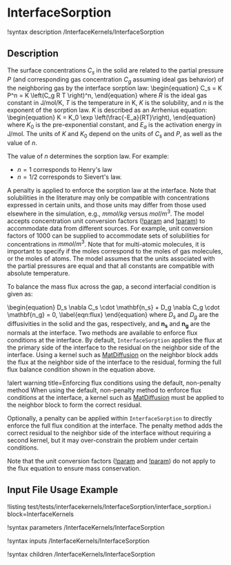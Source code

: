 # InterfaceSorption

!syntax description /InterfaceKernels/InterfaceSorption

## Description

The surface concentrations $C_s$ in the solid are related to the partial pressure $P$ (and corresponding gas concentration $C_g$ assuming ideal gas behavior) of the neighboring gas by the interface sorption law:
\begin{equation}
C_s = K P^n = K \left(C_g R T \right)^n,
\end{equation}
where $R$ is the ideal gas constant in J/mol/K, $T$ is the temperature in K, $K$ is the solubility, and $n$ is the exponent of the sorption law. $K$ is described as an Arrhenius equation:
\begin{equation}
K = K_0 \exp \left(\frac{-E_a}{RT}\right),
\end{equation}
where $K_0$ is the pre-exponential constant, and $E_a$ is the activation energy in J/mol. The units of $K$ and $K_0$ depend on the units of $C_s$ and $P$, as well as the value of $n$.

The value of $n$ determines the sorption law. For example:

- $n = 1$ corresponds to Henry's law
- $n = 1/2$ corresponds to Sievert's law.

A penalty is applied to enforce the sorption law at the interface. Note that solubilities in the literature may only be compatible with concentrations expressed in certain units, and those units may differ from those used elsewhere in the simulation, e.g., $mmol/kg$ versus $mol/m^3$. The model accepts concentration unit conversion factors ([!param](/InterfaceKernels/InterfaceSorption/unit_scale) and [!param](/InterfaceKernels/InterfaceSorption/unit_scale_neighbor)) to accommodate data from different sources. For example, unit conversion factors of $1000$ can be supplied to accommodate sets of solubilities for concentrations in $mmol/m^3$. Note that for multi-atomic molecules, it is important to specify if the moles correspond to the moles of gas molecules, or the moles of atoms. The model assumes that the units associated with the partial pressures are equal and that all constants are compatible with absolute temperature.

To balance the mass flux across the gap, a second interfacial condition is given as:

\begin{equation}
D_s \nabla C_s \cdot \mathbf{n_s} + D_g \nabla C_g \cdot \mathbf{n_g} = 0,
\label{eqn:flux}
\end{equation}
where $D_s$ and $D_g$ are the diffusivities in the solid and the gas, respectively, and $\mathbf{n_s}$ and $\mathbf{n_g}$ are the normals at the interface. Two methods are available to enforce flux conditions at the interface. By default, `InterfaceSorption` applies the flux at the primary side of the interface to the residual on the neighbor side of the interface. Using a kernel such as [MatDiffusion](/MatDiffusion.md) on the neighbor block adds the flux at the neighbor side of the interface to the residual, forming the full flux balance condition shown in the equation above.

!alert warning title=Enforcing flux conditions using the default, non-penalty method
When using the default, non-penalty method to enforce flux conditions at the interface, a kernel such as [MatDiffusion](/MatDiffusion.md) must be applied to the neighbor block to form the correct residual.

Optionally, a penalty can be applied within `InterfaceSorption` to directly enforce the full flux condition at the interface. The penalty method adds the correct residual to the neighbor side of the interface without requiring a second kernel, but it may over-constrain the problem under certain conditions.

Note that the unit conversion factors ([!param](/InterfaceKernels/InterfaceSorption/unit_scale) and [!param](/InterfaceKernels/InterfaceSorption/unit_scale_neighbor)) do not apply to the flux equation to ensure mass conservation.

## Input File Usage Example

!listing test/tests/interfacekernels/InterfaceSorption/interface_sorption.i block=InterfaceKernels

!syntax parameters /InterfaceKernels/InterfaceSorption

!syntax inputs /InterfaceKernels/InterfaceSorption

!syntax children /InterfaceKernels/InterfaceSorption

